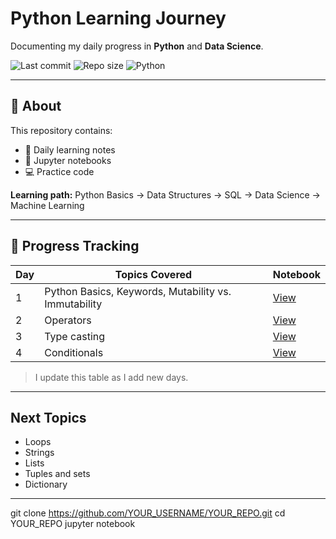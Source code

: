# Python Learning Journey

Documenting my daily progress in **Python** and **Data Science**.

![Last commit](https://img.shields.io/github/last-commit/YOUR_USERNAME/YOUR_REPO)
![Repo size](https://img.shields.io/github/repo-size/YOUR_USERNAME/YOUR_REPO)
![Python](https://img.shields.io/badge/Python-3.x-blue)

---

## 📌 About
This repository contains:
- 📝 Daily learning notes  
- 📓 Jupyter notebooks  
- 💻 Practice code

**Learning path:** Python Basics → Data Structures → SQL → Data Science → Machine Learning

---

## 📅 Progress Tracking

| Day | Topics Covered | Notebook |
|-----|----------------|----------|
| 1   | Python Basics, Keywords, Mutability vs. Immutability | [View](Day_01/Day_01_Python_Basics.ipynb) |
| 2   | Operators | [View](Day_02/Day_02_Operators.ipynb) |
| 3   | Type casting | [View](Day_03/Day_03_TypeCasting.ipynb) |
| 4   | Conditionals | [View](Day_04/Day_04_Conditionals.ipynb) |

> I update this table as I add new days.

---

##  Next Topics
- Loops
- Strings
- Lists
- Tuples and sets
- Dictionary

---

git clone https://github.com/YOUR_USERNAME/YOUR_REPO.git
cd YOUR_REPO
jupyter notebook




<!--
**yuvrajchy/yuvrajchy** is a ✨ _special_ ✨ repository because its `README.md` (this file) appears on your GitHub profile.

Here are some ideas to get you started:

- 🔭 I’m currently working on ...
- 🌱 I’m currently learning ...
- 👯 I’m looking to collaborate on ...
- 🤔 I’m looking for help with ...
- 💬 Ask me about ...
- 📫 How to reach me: ...
- 😄 Pronouns: ...
- ⚡ Fun fact: ...
-->
